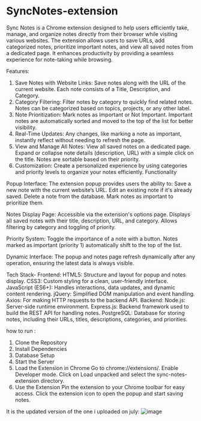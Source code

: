 # SyncNotes-extension
Sync Notes is a Chrome extension designed to help users efficiently take, manage, and organize notes directly from their browser while visiting various websites. The extension allows users to save URLs, add categorized notes, prioritize important notes, and view all saved notes from a dedicated page. It enhances productivity by providing a seamless experience for note-taking while browsing.

Features:
1. Save Notes with Website Links:
Save notes along with the URL of the current website.
Each note consists of a Title, Description, and Category.
2. Category Filtering:
Filter notes by category to quickly find related notes.
Notes can be categorized based on topics, projects, or any other label.
3. Note Prioritization:
Mark notes as Important or Not Important.
Important notes are automatically sorted and moved to the top of the list for better visibility.
4. Real-Time Updates:
Any changes, like marking a note as important, instantly reflect without needing to refresh the page.
5. View and Manage All Notes:
View all saved notes on a dedicated page.
Expand or collapse note details (description, URL) with a simple click on the title.
Notes are sortable based on their priority.
6. Customization:
Create a personalized experience by using categories and priority levels to organize your notes efficiently.
Functionality


Popup Interface:
       The extension popup provides users the ability to:
      Save a new note with the current website’s URL.
      Edit an existing note if it's already saved.
      Delete a note from the database.
      Mark notes as important to prioritize them.

Notes Display Page:
     Accessible via the extension's options page.
     Displays all saved notes with their title, description, URL, and category.
     Allows filtering by category and toggling of priority.

Priority System:
Toggle the importance of a note with a button.
Notes marked as important (priority 1) automatically shift to the top of the list.

Dynamic Interface:
The popup and notes page refresh dynamically after any operation, ensuring the latest data is always visible.

Tech Stack-
Frontend:
HTML5: Structure and layout for popup and notes display.
CSS3: Custom styling for a clean, user-friendly interface.
JavaScript (ES6+): Handles interactions, data updates, and dynamic content rendering.
jQuery: Simplified DOM manipulation and event handling.
Axios: For making HTTP requests to the backend API.
Backend:
Node.js: Server-side runtime environment.
Express.js: Backend framework used to build the REST API for handling notes.
PostgreSQL: Database for storing notes, including their URLs, titles, descriptions, categories, and priorities.

how to run :
  1. Clone the Repository
  2. Install Dependencies
  3. Database Setup
  4. Start the Server
  5. Load the Extension in Chrome
Go to chrome://extensions/.
Enable Developer mode.
Click on Load unpacked and select the sync-notes-extension directory.
   6. Use the Extension
Pin the extension to your Chrome toolbar for easy access.
Click the extension icon to open the popup and start saving notes.

It is the updated version of the one i uploaded on july:
![image](https://github.com/user-attachments/assets/d2119fe4-740f-4c02-b83e-b013aa862424)

